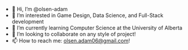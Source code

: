 - 👋 Hi, I’m @olsen-adam
- 👀 I’m interested in Game Design, Data Science, and Full-Stack development
- 🌱 I’m currently learning Computer Science at the University of Alberta
- 💞️ I’m looking to collaborate on any style of project!
- 📫 How to reach me: olsen.adam06@gmail.com!

<!---
olsen-adam/olsen-adam is a ✨ special ✨ repository because its `README.md` (this file) appears on your GitHub profile.
You can click the Preview link to take a look at your changes.
--->
